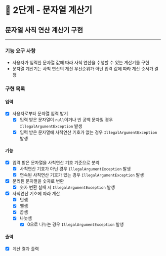 # 🚀 2단계 - 문자열 계산기

## 문자열 사칙 연산 계산기 구현
---

### 기능 요구 사항
- 사용자가 입력한 문자열 값에 따라 사칙 연산을 수행할 수 있는 계산기를 구현
- 문자열 계산기는 사칙 연산의 계산 우선순위가 아닌 입력 값에 따라 계산 순서가 결정

### 구현 목록
#### 입력
- [x] 사용자로부터 문자열 입력 받기
    - [x] 입력 받은 문자열이 `null`이거나 빈 공백 문자일 경우 `IllegalArgumentException` 발생 
    - [x] 입력 받은 문자열에 사칙연산 기호가 없는 경우 `IllegalArgumentException` 발생

#### 기능
- [x] 입력 받은 문자열을 사칙연산 기호 기준으로 분리
    - [x] 사칙연산 기호가 아닌 경우 `IllegalArgumentException` 발생 
    - [x] 연속된 사칙연산 기호가 있는 경우 `IllegalArgumentException` 발생
- [x] 분리된 문자열을 숫자로 변환
    - [x] 숫자 변환 실패 시 `IllegalArgumentException` 발생
- [x] 사칙연산 기호에 따라 계산
    - [x] 덧셈
    - [x] 뺄셈
    - [x] 곱셈
    - [x] 나눗셈
      - [x] 0으로 나누는 경우 `IllegalArgumentException` 발생

#### 출력
- [x] 계산 결과 출력
